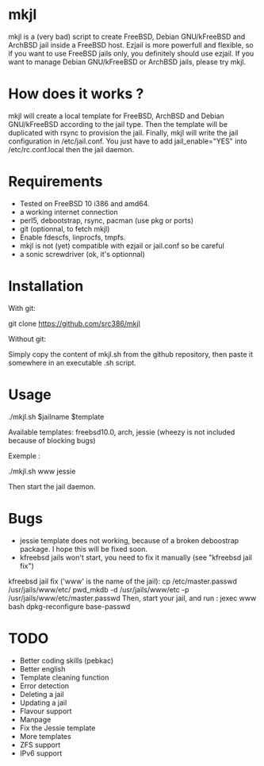 mkjl
====

mkjl is a (very bad) script to create FreeBSD, Debian GNU/kFreeBSD and ArchBSD jail inside a FreeBSD host. Ezjail is more powerfull and flexible, so if you want to use FreeBSD jails only, you definitely should use ezjail. If you want to manage Debian GNU/kFreeBSD or ArchBSD jails, please try mkjl.

How does it works ? 
===================

mkjl will create a local template for FreeBSD, ArchBSD and Debian GNU/kFreeBSD according to the jail type. Then the template will be duplicated with rsync to provision the jail. Finally, mkjl will write the jail configuration in /etc/jail.conf. You just have to add jail_enable="YES" into /etc/rc.conf.local then the jail daemon. 

Requirements 
=============

- Tested on FreeBSD 10 i386 and amd64. 
- a working internet connection 
- perl5, debootstrap, rsync, pacman (use pkg or ports) 
- git (optionnal, to fetch mkjl) 
- Enable fdescfs, linprocfs, tmpfs.
- mkjl is not (yet) compatible with ezjail or jail.conf so be careful
- a sonic screwdriver (ok, it's optionnal)

Installation
============
 
With git:

git clone https://github.com/src386/mkjl

Without git:

Simply copy the content of mkjl.sh from the github repository, then paste it somewhere in an executable .sh script.

Usage 
=====

./mkjl.sh $jailname $template

Available templates: freebsd10.0, arch, jessie (wheezy is not included because of blocking bugs)

Exemple :

./mkjl.sh www jessie

Then start the jail daemon.

Bugs
====

- jessie template does not working, because of a broken deboostrap package. I hope this will be fixed soon.
- kfreebsd jails won't start, you need to fix it manually (see "kfreebsd jail fix")

kfreebsd jail fix ('www' is the name of the jail):
cp /etc/master.passwd /usr/jails/www/etc/
pwd_mkdb -d /usr/jails/www/etc -p /usr/jails/www/etc/master.passwd
Then, start your jail, and run :
jexec www bash
dpkg-reconfigure base-passwd

TODO
====

- Better coding skills (pebkac)
- Better english
- Template cleaning function
- Error detection
- Deleting a jail
- Updating a jail
- Flavour support
- Manpage
- Fix the Jessie template
- More templates
- ZFS support
- IPv6 support
